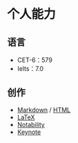# 个人能力

## 语言

- CET-6：579
- Ielts：7.0

## 创作

- [Markdown](https://en.wikipedia.org/wiki/Markdown) / [HTML](https://html.spec.whatwg.org/multipage/)
- [LaTeX](https://www.latex-project.org)
- [Notability](https://notability.com) 
- [Keynote](https://www.apple.com/keynote/)